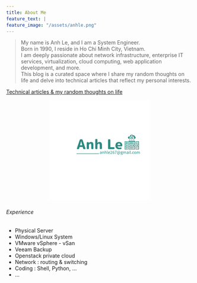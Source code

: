 ```yaml
---
title: About Me
feature_text: |
feature_image: "/assets/anhle.png"
---
```


> My name is Anh Le, and I am a System Engineer.
> <br>
> Born in 1990, I reside in Ho Chi Minh City, Vietnam.
> <br>
> I am deeply passionate about network infrastructure, enterprise IT services, virtualization, cloud computing, web application development, and more.
> <br>
> This blog is a curated space where I share my random thoughts on life and delve into technical articles that reflect my personal interests.

[Technical articles & my random thoughts on life](/blog/)

<p style="text-align: center">
<img src="/assets/logos/anhle-logo.png" alt="drawing" style="width:270px;"/>
</p>

###### Experience

- Physical Server
- Windows/Linux System
- VMware vSphere - vSan
- Veeam Backup
- Openstack private cloud 
- Network : routing & switching
- Coding : Shell, Python, ...
- ...

